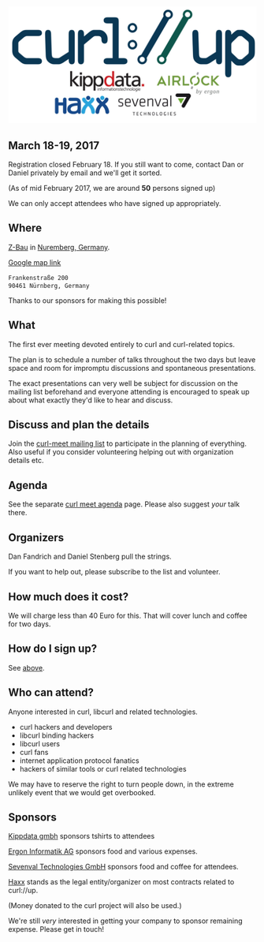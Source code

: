 ![curl://up](images/curlup-plus-sponsors.jpg)

## March 18-19, 2017

Registration closed February 18. If you still want to come, contact Dan or Daniel privately by email and we'll get it sorted.

(As of mid February 2017, we are around **50** persons signed up)

We can only accept attendees who have signed up appropriately.

## Where

[Z-Bau](http://z-bau.com/) in [Nuremberg, Germany](http://wikitravel.org/en/Nuremberg).

[Google map link](https://www.google.se/maps/place/Z-Bau/@49.4303454,11.092532,17z/data=!3m1!4b1!4m5!3m4!1s0x479f576f67abbd9d:0xcdc37501ecd384bc!8m2!3d49.4303419!4d11.0947207)

    Frankenstraße 200
    90461 Nürnberg, Germany

Thanks to our sponsors for making this possible!

## What

The first ever meeting devoted entirely to curl and curl-related topics.

The plan is to schedule a number of talks throughout the two days but leave space and room for impromptu discussions and spontaneous presentations.

The exact presentations can very well be subject for discussion on the mailing list beforehand and everyone attending is encouraged to speak up about what exactly they'd like to hear and discuss.

## Discuss and plan the details

Join the [curl-meet mailing list](https://cool.haxx.se/mailman/listinfo/curl-meet) to participate in the planning of everything. Also useful if you consider volunteering helping out with organization details etc.

## Agenda

See the separate [curl meet agenda](curl-meet-2017-agenda) page. Please also suggest *your* talk there.

## Organizers

Dan Fandrich and Daniel Stenberg pull the strings.

If you want to help out, please subscribe to the list and volunteer.

## How much does it cost?

We will charge less than 40 Euro for this. That will cover lunch and coffee for two days.

## How do I sign up?

See [above](#sign-up).

## Who can attend?

Anyone interested in curl, libcurl and related technologies.

- curl hackers and developers
- libcurl binding hackers
- libcurl users
- curl fans
- internet application protocol fanatics
- hackers of similar tools or curl related technologies

We may have to reserve the right to turn people down, in the extreme unlikely event that we would get overbooked.

## Sponsors

[Kippdata gmbh](http://www.kippdata.de/) sponsors tshirts to attendees

[Ergon Informatik AG](https://www.ergon.ch/) sponsors food and various expenses.

[Sevenval Technologies GmbH](https://www.sevenval.com/) sponsors food and coffee for attendees.

[Haxx](https://www.haxx.se/) stands as the legal entity/organizer on most contracts related to curl://up.

(Money donated to the curl project will also be used.)

We're still *very* interested in getting your company to sponsor remaining expense. Please get in touch!
